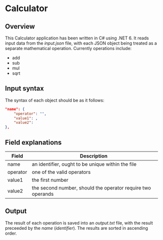 # Calculator

## Overview
This Calculator application has been written in C# using .NET 6. It reads input data from the *input.json* file, with each JSON object being treated as a separate mathematical operation. Currently operations include:
- add
- sub
- mul
- sqrt

## Input syntax
The syntax of each object should be as it follows:
```json
"name": {
    "operator": "",
    "value1": ,
    "value2": 
},
```

## Field explanations
| Field | Description |
| - | - |
| name | an identifier, ought to be unique within the file |
| operator | one of the valid operators |
| value1 | the first number |
| value2 | the second number, should the operator require two operands |

## Output
The result of each operation is saved into an *output.txt* file, with the result preceeded by the *name* (*identifier*). The results are sorted in ascending order.
